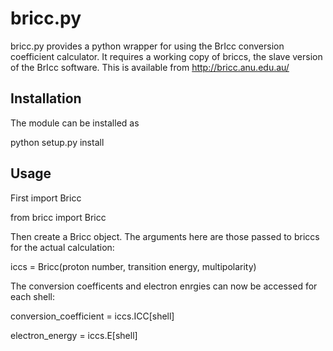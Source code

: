 # bricc.py

bricc.py provides a python wrapper for using the BrIcc conversion coefficient
calculator.
It requires a working copy of briccs, the slave version of the BrIcc software. This is available from http://bricc.anu.edu.au/

## Installation

The module can be installed as

python setup.py install


## Usage

First import Bricc

from bricc import Bricc


Then create a Bricc object. The arguments here are those passed to briccs for the actual calculation:

iccs = Bricc(proton number, transition energy, multipolarity)


The conversion coefficents and electron enrgies can now be accessed for each shell:

conversion_coefficient = iccs.ICC[shell]

electron_energy = iccs.E[shell]

